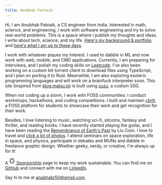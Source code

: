 ```yaml
---
title: Anubhab Patnaik
---
```


Hi, I am Anubhab Patnaik, a CS engineer from India. Interested in math, science, and engineering, I work with software engineering and try to solve real-world problems. This is a space where I publish my thoughts and ideas. I write about tech, science, and my life. [Here's my background & portfolio](/cv.html) and [here's what I am up to these days](/current.html).

I work with whatever piques my interest. I used to dabble in ML and now work with web, mobile, and CMD applications. Currently, I am preparing for interviews, and I polish my coding skills on [Leetcode](https://leetcode.com/anubhabr50). I've also been working on a custom bit-torrent client to download files using TypeScript, and I plan on porting it to Rust. Meanwhile, I am also exploring esoteric programming languages and will work on a brainfuck interpreter soon. This site (inspired from [blog.matsu.io](https://blog.matsu.io)) is built using [zuzu](https://github.com/fuzzymfx/zuzu), a custom SSG.

When not coding up a storm, I work with FOSS communities: I conduct workshops, hackathons, and coding competitions. I built and maintain [cbrtl](https://cbrtl.github.io), a FOSS platform for students to showcase their work and get recognition for their work.

Besides, I love listening to music, watching sci-fi, sitcoms, fantasy and thriller, and reading books. I have recently started playing the guitar, and I have been reading the [Remembrance of Earth's Past](https://en.wikipedia.org/wiki/Remembrance_of_Earth%27s_Past) by Liu Cixin. I love to travel and [click a lot of photos](https://instagram.com/anubhavclicks). I attend seminars on space exploration, life in space, and physics, participate in debates and MUNs and dabble in freelance graphic design. Whether geeky, nerdy, or creative, I'm always up for it!

A [<img src="/assets/img/kofi.svg" alt="ko-fi" class="pb-1 mr-5 " width="18" height="22" style="margin-right: 2px;"> Sponsorship](https://github.com/sponsors/fuzzymfx/) page to keep my work sustainable. You can find me on [GitHub](https://github.com/fuzzymfx) and connect with me on [LinkedIn](https://www.linkedin.com/in/anubhabpatnaik0530/).

Say hi to me at <anubhabr50@gmail.com>.
